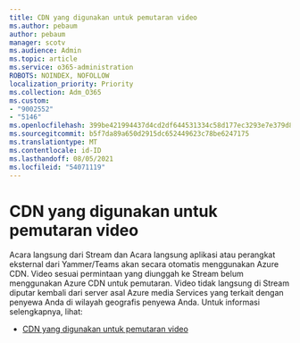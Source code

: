 ```yaml
---
title: CDN yang digunakan untuk pemutaran video
ms.author: pebaum
author: pebaum
manager: scotv
ms.audience: Admin
ms.topic: article
ms.service: o365-administration
ROBOTS: NOINDEX, NOFOLLOW
localization_priority: Priority
ms.collection: Adm_O365
ms.custom:
- "9002552"
- "5146"
ms.openlocfilehash: 399be421994437d4cd2df644531334c58d177ec3293e7e379d84cd8326823a63
ms.sourcegitcommit: b5f7da89a650d2915dc652449623c78be6247175
ms.translationtype: MT
ms.contentlocale: id-ID
ms.lasthandoff: 08/05/2021
ms.locfileid: "54071119"
---
```

# <a name="cdn-used-for-video-playback"></a>CDN yang digunakan untuk pemutaran video

Acara langsung dari Stream dan Acara langsung aplikasi atau perangkat eksternal dari Yammer/Teams akan secara otomatis menggunakan Azure CDN. Video sesuai permintaan yang diunggah ke Stream belum menggunakan Azure CDN untuk pemutaran. Video tidak langsung di Stream diputar kembali dari server asal Azure media Services yang terkait dengan penyewa Anda di wilayah geografis penyewa Anda. Untuk informasi selengkapnya, lihat:

- [CDN yang digunakan untuk pemutaran video](https://docs.microsoft.com/stream/network-overview#cdn-used-for-video-playback)
